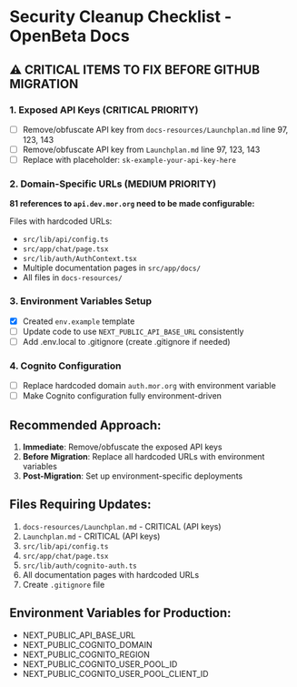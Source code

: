 # Security Cleanup Checklist - OpenBeta Docs

## ⚠️ CRITICAL ITEMS TO FIX BEFORE GITHUB MIGRATION

### 1. Exposed API Keys (CRITICAL PRIORITY)
- [ ] Remove/obfuscate API key from `docs-resources/Launchplan.md` line 97, 123, 143
- [ ] Remove/obfuscate API key from `Launchplan.md` line 97, 123, 143
- [ ] Replace with placeholder: `sk-example-your-api-key-here`

### 2. Domain-Specific URLs (MEDIUM PRIORITY)
**81 references to `api.dev.mor.org` need to be made configurable:**

Files with hardcoded URLs:
- `src/lib/api/config.ts`
- `src/app/chat/page.tsx`
- `src/lib/auth/AuthContext.tsx`
- Multiple documentation pages in `src/app/docs/`
- All files in `docs-resources/`

### 3. Environment Variables Setup
- [x] Created `env.example` template
- [ ] Update code to use `NEXT_PUBLIC_API_BASE_URL` consistently
- [ ] Add .env.local to .gitignore (create .gitignore if needed)

### 4. Cognito Configuration
- [ ] Replace hardcoded domain `auth.mor.org` with environment variable
- [ ] Make Cognito configuration fully environment-driven

## Recommended Approach:
1. **Immediate**: Remove/obfuscate the exposed API keys
2. **Before Migration**: Replace all hardcoded URLs with environment variables
3. **Post-Migration**: Set up environment-specific deployments

## Files Requiring Updates:
1. `docs-resources/Launchplan.md` - CRITICAL (API keys)
2. `Launchplan.md` - CRITICAL (API keys) 
3. `src/lib/api/config.ts`
4. `src/app/chat/page.tsx`
5. `src/lib/auth/cognito-auth.ts`
6. All documentation pages with hardcoded URLs
7. Create `.gitignore` file

## Environment Variables for Production:
- NEXT_PUBLIC_API_BASE_URL
- NEXT_PUBLIC_COGNITO_DOMAIN  
- NEXT_PUBLIC_COGNITO_REGION
- NEXT_PUBLIC_COGNITO_USER_POOL_ID
- NEXT_PUBLIC_COGNITO_USER_POOL_CLIENT_ID
